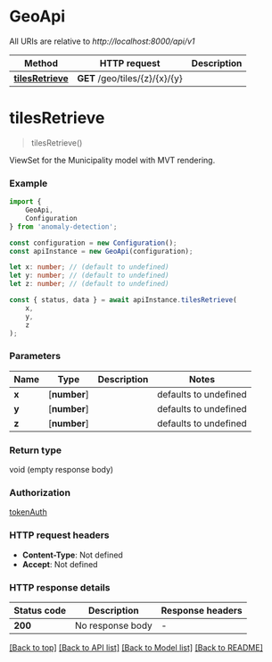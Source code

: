 # GeoApi

All URIs are relative to *http://localhost:8000/api/v1*

|Method | HTTP request | Description|
|------------- | ------------- | -------------|
|[**tilesRetrieve**](#tilesretrieve) | **GET** /geo/tiles/{z}/{x}/{y} | |

# **tilesRetrieve**
> tilesRetrieve()

ViewSet for the Municipality model with MVT rendering.

### Example

```typescript
import {
    GeoApi,
    Configuration
} from 'anomaly-detection';

const configuration = new Configuration();
const apiInstance = new GeoApi(configuration);

let x: number; // (default to undefined)
let y: number; // (default to undefined)
let z: number; // (default to undefined)

const { status, data } = await apiInstance.tilesRetrieve(
    x,
    y,
    z
);
```

### Parameters

|Name | Type | Description  | Notes|
|------------- | ------------- | ------------- | -------------|
| **x** | [**number**] |  | defaults to undefined|
| **y** | [**number**] |  | defaults to undefined|
| **z** | [**number**] |  | defaults to undefined|


### Return type

void (empty response body)

### Authorization

[tokenAuth](../README.md#tokenAuth)

### HTTP request headers

 - **Content-Type**: Not defined
 - **Accept**: Not defined


### HTTP response details
| Status code | Description | Response headers |
|-------------|-------------|------------------|
|**200** | No response body |  -  |

[[Back to top]](#) [[Back to API list]](../README.md#documentation-for-api-endpoints) [[Back to Model list]](../README.md#documentation-for-models) [[Back to README]](../README.md)

